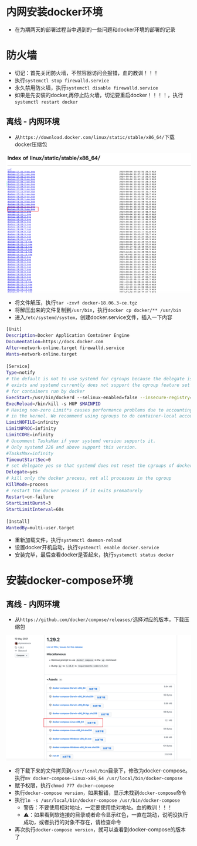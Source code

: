 # 内网安装docker环境

- 在为期两天的部署过程当中遇到的一些问题和docker环境的部署的记录

# 防火墙

- 切记：首先关闭防火墙，不然容器访问会报错，血的教训！！！
- 执行`systemctl stop firewalld.service`
- 永久禁用防火墙，执行`systemctl disable firewalld.service`
- 如果是先安装的docker,再停止防火墙，切记要重启docker！！！！，执行`systemctl restart docker`

## 离线 - 内网环境

- 从`https://download.docker.com/linux/static/stable/x86_64/`下载docker压缩包

![image-20220402005908182](images/image-20220402005908182.png)

- 将文件解压，执行`tar -zxvf docker-18.06.3-ce.tgz`
- 将解压出来的文件复制到`/usr/bin`，执行`docker cp docker/** /usr/bin`
- 进入`/etc/systemd/system`，创建docker.service文件，插入一下内容

```bash
[Unit]
Description=Docker Application Container Engine
Documentation=https://docs.docker.com
After=network-online.target firewalld.service
Wants=network-online.target

[Service]
Type=notify
# the default is not to use systemd for cgroups because the delegate issues still
# exists and systemd currently does not support the cgroup feature set required
# for containers run by docker
ExecStart=/usr/bin/dockerd --selinux-enabled=false --insecure-registry=自己服务器IP
ExecReload=/bin/kill -s HUP $MAINPID
# Having non-zero Limit*s causes performance problems due to accounting overhead
# in the kernel. We recommend using cgroups to do container-local accounting.
LimitNOFILE=infinity
LimitNPROC=infinity
LimitCORE=infinity
# Uncomment TasksMax if your systemd version supports it.
# Only systemd 226 and above support this version.
#TasksMax=infinity
TimeoutStartSec=0
# set delegate yes so that systemd does not reset the cgroups of docker containers
Delegate=yes
# kill only the docker process, not all processes in the cgroup
KillMode=process
# restart the docker process if it exits prematurely
Restart=on-failure
StartLimitBurst=3
StartLimitInterval=60s

[Install]
WantedBy=multi-user.target
```

- 重新加载文件，执行`systemctl daemon-reload`
- 设置docker开机启动，执行`systemctl enable docker.service`
- 安装完毕，最后查看docker是否起来，执行`systemctl status docker`

# 安装docker-compose环境

## 离线 - 内网环境

- 从`https://github.com/docker/compose/releases/`选择对应的版本，下载压缩包

![image-20220402010752399](images/image-20220402010752399.png)

- 将下载下来的文件拷贝到`/usr/lcoal/bin`目录下，修改为docker-compose。执行`mv docker-compose-Linux-x86_64 /usr/local/bin/docker-compose`
- 赋予权限，执行`chmod 777 docker-compose`
- 执行`docker-compose version`，如果报错，显示未找到`docker-compose`命令
- 执行`ln -s /usr/local/bin/docker-compose /usr/bin/docker-compose`
  - 警告：不要使用相对地址，一定要使用绝对地址。血的教训！！！
  - ⚠️：如果看到软连接的目录或者命令显示红色，一直在跳动，说明没执行成功，或者执行的对象不存在，请检查命令
- 再次执行`docker-compose version`，就可以查看到docker-compose的版本了



